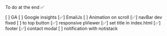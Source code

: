 To do at the end ✅

[ ] GA
[ ] Google insights
[✅] EmailJs
[ ] Animation on scroll
[✅] navBar dev fixed
[ ] to top button
[✅] responsive pViewer
[✅] set title in index.html
[✅] footer
[✅] contact modal
[ ] notification with notistack
